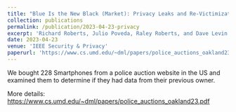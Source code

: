 ```yaml
---
title: "Blue Is the New Black (Market): Privacy Leaks and Re-Victimization from Police-Auctioned Cellphones"
collection: publications
permalink: /publication/2023-04-23-privacy
excerpt: 'Richard Roberts, Julio Poveda, Raley Roberts, and Dave Levin. In the 2023 IEEE Symposium on Security and Privacy. May 2023.'
date: 2023-04-23
venue: 'IEEE Security & Privacy'
paperurl: 'https://www.cs.umd.edu/~dml/papers/police_auctions_oakland23.pdf'
---
```

We bought 228 Smartphones from a police auction website in the US and examined them to determine if they had data from their previous owner.

More details: https://www.cs.umd.edu/~dml/papers/police_auctions_oakland23.pdf